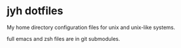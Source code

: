 # jyh dotfiles

My home directory configuration files for unix and unix-like systems. 

full emacs and zsh files are in git submodules.
